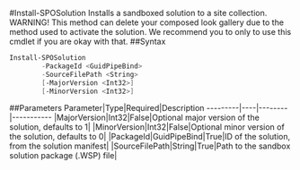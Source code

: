 #Install-SPOSolution
Installs a sandboxed solution to a site collection. WARNING! This method can delete your composed look gallery due to the method used to activate the solution. We recommend you to only to use this cmdlet if you are okay with that.
##Syntax
```powershell
Install-SPOSolution
        -PackageId <GuidPipeBind>
        -SourceFilePath <String>
        [-MajorVersion <Int32>]
        [-MinorVersion <Int32>]
```


##Parameters
Parameter|Type|Required|Description
---------|----|--------|-----------
|MajorVersion|Int32|False|Optional major version of the solution, defaults to 1|
|MinorVersion|Int32|False|Optional minor version of the solution, defaults to 0|
|PackageId|GuidPipeBind|True|ID of the solution, from the solution manifest|
|SourceFilePath|String|True|Path to the sandbox solution package (.WSP) file|
